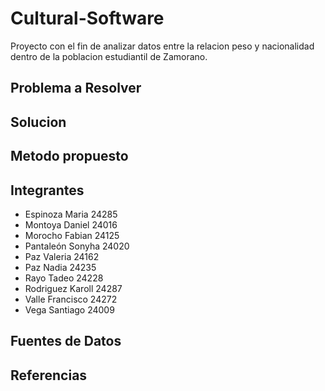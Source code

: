 # Cultural-Software
Proyecto con el fin de analizar datos entre la relacion peso y nacionalidad dentro de la poblacion estudiantil de Zamorano. 

## Problema a Resolver 

## Solucion 

## Metodo propuesto

## Integrantes 
* Espinoza Maria 24285
* Montoya Daniel 24016
* Morocho Fabian 24125
* Pantaleón Sonyha 24020
* Paz Valeria 24162
* Paz Nadia 24235
* Rayo Tadeo 24228
* Rodriguez Karoll 24287
* Valle Francisco 24272
* Vega Santiago 24009

## Fuentes de Datos

## Referencias 


  
